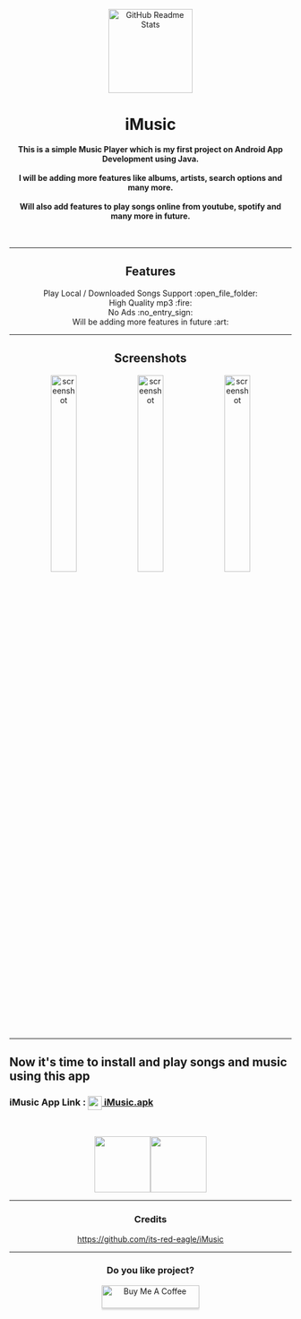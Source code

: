   <p align="center">
 <img width="150px" src="https://github.com/its-red-eagle/iMusic/blob/master/app/src/main/res/drawable/music_icon.png" align="center" alt="GitHub Readme Stats" />
 <h1 align="center"><b>iMusic</b></h1>
  <div align="center"><b>
This is a simple Music Player which is my first project on Android App Development using Java.
<br><br>
I will be adding more features like albums, artists, search options and many more. 
<br><br>
Will also add features to play songs online from youtube, spotify and many more in future. 
    </b></div><br><br>

---

  <h2 align="center">Features</h2>
  <p align="center">
    Play Local / Downloaded Songs Support :open_file_folder: <br>
    High Quality mp3 :fire:<br>
    No Ads :no_entry_sign:<br> 
    Will be adding more features in future :art: <br></p>
 
---

<h2 align="center">Screenshots</h2>

<div align="center"display:flex;justify-content:space-between;">
<img width="30%" src="https://github.com/its-red-eagle/iMusic/blob/master/README-FILES/MainActivity.jpg" align="center" alt="screenshot" />
<img width="30%" src="https://github.com/its-red-eagle/iMusic/blob/master/README-FILES/PlaySong.jpg" align="center" alt="screenshot" />
<img width="30%" src="https://github.com/its-red-eagle/iMusic/blob/master/README-FILES/PlaySong2.jpg" align="center" alt="screenshot" />
</div>
                                                                                                                                     
---

  <div><h2> Now it's time to install and play songs and music using this app</h2>
<h3> iMusic App Link : <a href="https://github.com/its-red-eagle/iMusic/blob/master/README%20FILES/iMusic.apk"><img src="https://github.com/its-red-eagle/iMusic/blob/master/app/src/main/res/drawable/music_icon.png" width="25px"height="25px" align="absmiddle"/> iMusic.apk</a></h3></div>
<br>
  <p align="center" style="align-items:center"><a href="https://github.com/its-red-eagle/iMusic/blob/master/README%20FILES/iMusic.apk"><img width="100" height="100" src="https://github.com/its-red-eagle/iMusic/blob/master/app/src/main/res/drawable/music_icon.png"></a><a href="https://github.com/its-red-eagle/iMusic/releases" rel="GitHub Releases"><img width="100" height="100" src="https://telegra.ph/file/21bb2cc648561f192cea4.png"></a></p>


---
  <h3 align="center">Credits</h3>
   <p align="center">
   <a href="https://github.com/its-red-eagle/iMusic">https://github.com/its-red-eagle/iMusic</a>
   </p>
   
---
<h3 align="center">Do you like project?</h3>
<p align="center" ><a href="https://www.buymeacoffee.com/vikashpatel" target="_blank"><img src="https://www.buymeacoffee.com/assets/img/custom_images/orange_img.png" alt="Buy Me A Coffee" style="height: 41px !important;width: 174px !important;box-shadow: 0px 3px 2px 0px rgba(190, 190, 190, 0.5) !important;-webkit-box-shadow: 0px 3px 2px 0px rgba(190, 190, 190, 0.5) !important;" ></a> </p>
